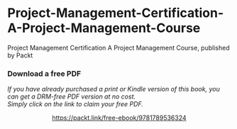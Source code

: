 # Project-Management-Certification-A-Project-Management-Course
Project Management Certification A Project Management Course, published by Packt
### Download a free PDF

 <i>If you have already purchased a print or Kindle version of this book, you can get a DRM-free PDF version at no cost.<br>Simply click on the link to claim your free PDF.</i>
<p align="center"> <a href="https://packt.link/free-ebook/9781789536324">https://packt.link/free-ebook/9781789536324 </a> </p>